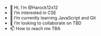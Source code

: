 - 👋 Hi, I’m @Harock12x12
- 👀 I’m interested in CSE
- 🌱 I’m currently learning JavaScript and Git
- 💞️ I’m looking to collaborate on TBD
- 📫 How to reach me TBA

<!---
Harock12x12/Harock12x12 is a ✨ special ✨ repository because its `README.md` (this file) appears on your GitHub profile.
You can click the Preview link to take a look at your changes.
--->
